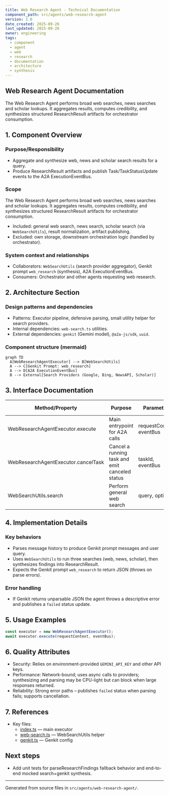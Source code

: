 ```yaml
---
title: Web Research Agent - Technical Documentation
component_path: src/agents/web-research-agent
version: 1.0
date_created: 2025-09-26
last_updated: 2025-09-26
owner: engineering
tags:
  - component
  - agent
  - web
  - research
  - documentation
  - architecture
  - synthesis
---
```

## Web Research Agent Documentation

The Web Research Agent performs broad web searches, news searches and scholar lookups. It aggregates results, computes credibility, and synthesizes structured ResearchResult artifacts for orchestrator consumption.

## 1. Component Overview

### Purpose/Responsibility

- Aggregate and synthesize web, news and scholar search results for a query.
- Produce ResearchResult artifacts and publish Task/TaskStatusUpdate events to the A2A ExecutionEventBus.

### Scope
The Web Research Agent performs broad web searches, news searches and scholar lookups. It aggregates results, computes credibility, and synthesizes structured ResearchResult artifacts for orchestrator consumption.

- Included: general web search, news search, scholar search (via `WebSearchUtils`), result normalization, artifact publishing.
- Excluded: own storage, downstream orchestration logic (handled by orchestrator).

### System context and relationships

- Collaborators: `WebSearchUtils` (search provider aggregator), Genkit prompt `web_research` (synthesis), A2A ExecutionEventBus.
- Consumers: Orchestrator and other agents requesting web research.

## 2. Architecture Section

### Design patterns and dependencies

- Patterns: Executor pipeline, defensive parsing, small utility helper for search providers.
- Internal dependencies: `web-search.ts` utilities.
- External dependencies: `genkit` (Gemini model), `@a2a-js/sdk`, `uuid`.

### Component structure (mermaid)

```mermaid
graph TD
  A[WebResearchAgentExecutor] --> B[WebSearchUtils]
  A --> C[Genkit Prompt: web_research]
  A --> D[A2A ExecutionEventBus]
  B --> External[Search Providers (Google, Bing, NewsAPI, Scholar)]
```

## 3. Interface Documentation

| Method/Property | Purpose | Parameters | Return Type | Usage Notes |
|---|---|---|---|---|
| WebResearchAgentExecutor.execute | Main entrypoint for A2A calls | requestContext, eventBus | Promise<void> | Publishes submitted/working/completed/failed statuses |
| WebResearchAgentExecutor.cancelTask | Cancel a running task and emit canceled status | taskId, eventBus | Promise<void> | Adds to cancelledTasks set and publishes canceled status |
| WebSearchUtils.search | Perform general web search | query, options | Promise<SearchResult> | Aggregates search results and computes credibility |

## 4. Implementation Details

### Key behaviors

- Parses message history to produce Genkit prompt messages and user query.
- Uses `WebSearchUtils` to run three searches (web, news, scholar), then synthesizes findings into ResearchResult.
- Expects the Genkit prompt `web_research` to return JSON (throws on parse errors).

### Error handling

- If Genkit returns unparsable JSON the agent throws a descriptive error and publishes a `failed` status update.

## 5. Usage Examples

```ts
const executor = new WebResearchAgentExecutor();
await executor.execute(requestContext, eventBus);
```

## 6. Quality Attributes

- Security: Relies on environment-provided `GEMINI_API_KEY` and other API keys.
- Performance: Network-bound; uses async calls to providers; synthesizing and parsing may be CPU-light but can block when large responses returned.
- Reliability: Strong error paths – publishes `failed` status when parsing fails; supports cancellation.

## 7. References

- Key files:
  - [index.ts](../../src/agents/web-research-agent/index.ts) — main executor
  - [web-search.ts](../../src/agents/web-research-agent/web-search.ts) — WebSearchUtils helper
  - [genkit.ts](../../src/agents/web-research-agent/genkit.ts) — Genkit config

## Next steps

- Add unit tests for parseResearchFindings fallback behavior and end-to-end mocked search+genkit synthesis.

---
Generated from source files in `src/agents/web-research-agent/`.
